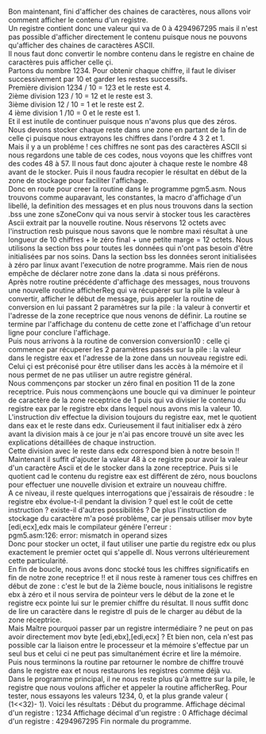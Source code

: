 Bon maintenant, fini d'afficher des chaines de caractères, nous allons voir comment afficher le contenu d'un registre.<br>
Un registre contient donc une valeur qui va de 0 à 4294967295 mais il n'est pas possible d'afficher directement le contenu puisque nous ne pouvons qu'afficher des chaines de caractères ASCII. <br>
Il nous faut donc convertir le nombre contenu dans le registre en chaine de caractères puis afficher celle çi.<br>
Partons du nombre 1234. Pour obtenir chaque chiffre, il faut le diviser successivement par 10 et garder les restes successifs. <br>
Première division 1234 / 10 = 123 et le reste est 4. <br>
2ième division 123 / 10 = 12 et le reste est 3. <br>
3ième division 12 / 10 = 1 et le reste est 2. <br>
4 ième division 1 /10  = 0 et le reste est 1. <br>
Et il est inutile de continuer puisque nous n'avons plus que des zéros. <br>
Nous devons stocker chaque reste dans une zone en partant de la fin de celle çi puisque nous extrayons les chiffres dans l'ordre 4 3 2 et 1.<br>
Mais il y a un probléme ! ces chiffres ne sont pas des caractères ASCII si nous regardons une table de ces codes, nous voyons que les chiffres vont des codes 48 à 57. Il nous faut donc ajouter à chaque reste le nombre 48 avant de le stocker.
Puis il nous faudra recopier le résultat en début de la zone de stockage pour faciliter l'affichage. <br>
Donc en route pour creer la routine dans le programme pgm5.asm. Nous trouvons comme auparavant, les constantes, la macro d'affichage d'un libellé, la definition des messages et en plus nous trouvons dans la section .bss une zone sZoneConv qui va nous servir à stocker tous les caractères Ascii extrait par la nouvelle routine. Nous réservons 12 octets avec l'instruction resb puisque nous savons que le nombre maxi résultat à une longueur de 10 chiffres + le zéro final + une petite marge = 12 octets.
Nous utilisons la section bss pour toutes les données qui n'ont pas besoin d'être initialisées par nos soins. Dans la section bss les données seront initialisées à zéro par linux avant l'execution de notre programme. Mais rien de nous empêche de déclarer notre zone dans la .data si nous préférons.<br>
Après notre routine précédente d'affichage des messages, nous trouvons une nouvelle routine afficherReg qui va récupèrer sur la pile la valeur à convertir, afficher le début de message, puis appeler la routine de conversion en lui passant 2 paramètres sur la pile : la valeur à convertir et l'adresse de la zone receptrice que nous venons de définir. La routine se termine par l'affichage du contenu de cette zone et l'affichage d'un retour ligne pour conclure l'affichage.<br>
Puis nous arrivons à la routine de conversion conversion10 : celle çi commence par récuperer les 2 paramètres passés sur la pile : la valeur dans le registre eax et l'adresse de la zone dans un nouveau registre edi. Celui çi est préconisé pour être utiliser dans les accès à la mémoire et il nous permet de ne pas utiliser un autre registre général.<br>
Nous commençons par stocker un zéro final en position 11 de la zone receptrice. Puis nous commençàons une boucle qui va diminuer le pointeur de caractère de la zone receptrice de 1 puis qui va divisier le contenu du registre eax par le registre ebx dans lequel nous avons mis la valeur 10. L'instruction div effectue la division toujours du registre eax, met le quotient dans eax et le reste dans edx. Curieusement il faut initialiser edx à zéro avant la division mais à ce jour je n'ai pas encore trouvé un site avec les explications détaillées de chaque instruction. <br>
Cette division avec le reste dans edx correspond bien à notre besoin !! Maintenant il suffit d'ajouter la valeur 48 à ce registre pour avoir la valeur d'un caractère Ascii et de le stocker dans la zone receptrice. Puis si le quotient cad le contenu du registre eax est différent de zéro, nous bouclons pour effectuer une nouvelle division et extraire un nouveau chiffre. <br>
A ce niveau, il reste quelques interrogations que j'essairais de résoudre : le registre ebx évolue-t-il pendant la division ? quel est le coût de cette instruction ? existe-il d'autres possibilités ?
De plus l'instruction de stockage du caractère m'a posé problème, car je pensais utiliser mov byte [edi,ecx],edx mais le compilateur génére l'erreur : <br>
pgm5.asm:126: error: mismatch in operand sizes <br>
Donc pour stocker un octet, il faut utiliser une partie du registre edx ou plus exactement le premier octet  qui s'appelle dl. Nous verrons ultérieurement cette particularité.<br>
En fin de boucle, nous avons donc stocké tous les chiffres significatifs en fin de notre zone receptrice !! et il nous reste à ramener tous ces chiffres en début de zone : c'est le but de la 2ième boucle, nous initialisons le registre ebx à zéro et il nous servira de pointeur vers le début de la zone et le registre ecx pointe lui sur le premier chiffre du résultat. Il nous suffit donc de lire un caractère dans le registre dl puis de le charger au début de la zone réceptrice.<br>
Mais Maître pourquoi passer par un registre intermédiaire ? ne peut on pas avoir directement mov byte [edi,ebx],[edi,ecx] ?
Et bien non, cela n'est pas possible car la liaison entre le processeur et la mémoire s'effectue par un seul bus et celui ci ne peut pas simultanément écrire et lire la mémoire.<br>
Puis nous terminons la routine par retourner le nombre de chiffre trouvé dans le registre eax et nous restaurons les registres comme déjà vu.<br>
Dans le programme principal, il ne nous reste plus qu'à mettre sur la pile, le registre que nous voulons afficher et appeler la routine afficherReg. Pour tester, nous essayons les valeurs 1234, 0, et la plus grande valeur ( (1<<32)- 1).
Voici les résultats :
Début du programme.
Affichage décimal d'un registre : 1234
Affichage décimal d'un registre : 0
Affichage décimal d'un registre : 4294967295
Fin normale du programme.<br>





